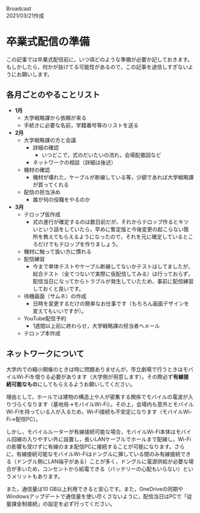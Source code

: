 Broadcast  
2021/03/21作成

# 卒業式配信の準備

この記事では卒業式配信前に，いつ頃どのような準備が必要か記しておきます。もしかしたら，何かが抜けてる可能性があるので，この記事を過信しすぎないようにお願いします。


## 各月ごとのやることリスト

- **1月**
	- 大学戦略課から依頼が来る
	- 手続きに必要な名前，学籍番号等のリストを送る
- **2月**
	- 大学戦略課の方と会議
		- 詳細の確認
			- いつどこで，式のだいたいの流れ，会場配置図など
		- ネットワークの相談（詳細は後述）
	- 機材の確認
		- 機材が壊れた，ケーブルが断線している等，少額であれば大学戦略課が買ってくれる
	- 配信の担当決め
		- 誰が何の役職をやるのか
- **3月**
	- テロップ仮作成
		- 式の進行が確定するのは数日前だが，それからテロップ作るとキツいという話をしていたら，早めに暫定版と今後変更の起こらない箇所を教えてもらえるようになったので，それを元に確定しているところだけでもテロップを作りましょう。
	- 機材に触って扱い方に慣れる
	- 配信練習
		- 今まで単体テストやケーブル断線してないかテストはしてましたが，総合テスト（全てつないで実際に仮配信してみる）は行っておらず，配信当日になってからトラブルが発生していたため，事前に配信練習しておくと良いです。
	- 待機画面（サムネ）の作成
		- 日時を変更するだけの簡単なお仕事です（もちろん画面デザインを変えてもいいですが）。
	- YouTube配信予約
		- 1週間以上前に終わらせ，大学戦略課の担当者へメール
	- テロップ本作成


## ネットワークについて

大学内での縮小開催のときは特に問題ありませんが，市立劇場で行うときはモバイルWi-Fiを借りる必要があります（大学側が用意します）。その際必ず**有線接続可能なもの**にしてもらえるようお願いしてください。

理由として，ホールでは建物の構造上や人が密集する関係でモバイルの電波が入りづらくなります（基地局→モバイルWi-Fi）。その上，会場内も意外とモバイルWi-Fiを持っている人が入るため，Wi-Fi接続も不安定になります（モバイルWi-Fi→配信PC）。

しかし，モバイルルーターが有線接続可能な場合，モバイルWi-Fi本体はモバイル回線の入りやすい外に設置し，長いLANケーブルでホールまで配線し，Wi-Fiの影響も受けずに有線のまま配信PCに接続することが可能になります。さらに，有線接続可能なモバイルWi-Fiはドングルに挿している間のみ有線接続できる（ドングル側にLAN端子がある）ことが多く，ドングルに電源供給が必要な場合が多いため，コンセントから給電できる（バッテリーの心配もいらない）というメリットもあります。

また，通信量は10 GB以上利用できると安心です。また，OneDriveの同期やWindowsアップデートで通信量を使い尽くさないように，配信当日はPCで「従量課金制接続」の設定を必ず行ってください。
